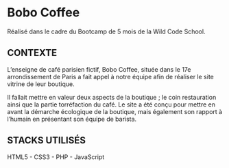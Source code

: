 <h1>Bobo Coffee</h1>
Réalisé dans le cadre du Bootcamp de 5 mois de la Wild Code School. 

<h2>CONTEXTE</h2>
L’enseigne de café parisien fictif, Bobo Coffee, située dans le 17e arrondissement de Paris a fait appel à notre équipe afin de réaliser le site vitrine de leur boutique. 

Il fallait mettre en valeur deux aspects de la boutique ; le coin restauration ainsi que la partie torréfaction du café. 
Le site a été conçu pour mettre en avant la démarche écologique de la boutique, mais également son rapport à l’humain en présentant son équipe de barista. 

<h2>STACKS UTILISÉS</h2> 

HTML5 - CSS3 - PHP - JavaScript
